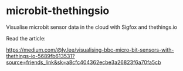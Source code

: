 # microbit-thethingsio
Visualise microbit sensor data in the cloud with Sigfox and thethings.io

Read the article:

https://medium.com/@ly.lee/visualising-bbc-micro-bit-sensors-with-thethings-io-5689fb613531?source=friends_link&sk=a8cfc404362ecbe3a26823f6a70fa5cb
